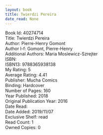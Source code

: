 ```yaml
---
layout: book
title: Twierdzi Pereira
date_read: None
---
```


Book Id: 40274714<br />
Title: Twierdzi Pereira<br />
Author: Pierre-Henry Gomont<br />
Author l-f: Gomont, Pierre-Henry<br />
Additional Authors: Maria Mosiewicz-Szrejter<br />
ISBN: <br />
ISBN13: 9788365938138<br />
My Rating: 5<br />
Average Rating: 4.41<br />
Publisher: Mucha Comics<br />
Binding: Hardcover<br />
Number of Pages: 160<br />
Year Published: 2018<br />
Original Publication Year: 2016<br />
Date Read: <br />
Date Added: 2019/11/07<br />
Exclusive Shelf: read<br />
Read Count: 1<br />
Owned Copies: 0<br />

